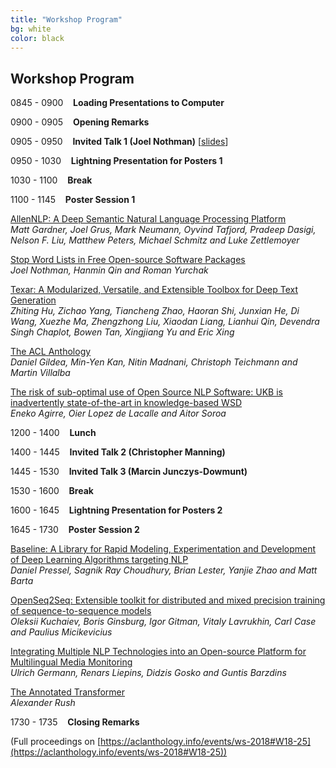 ```yaml
---
title: "Workshop Program"
bg: white
color: black
---
```


## Workshop Program


0845 - 0900	&nbsp;&nbsp; **Loading Presentations to Computer**

0900 - 0905	&nbsp;&nbsp; **Opening Remarks** 

0905 - 0950 &nbsp;&nbsp; **Invited Talk 1 (Joel Nothman)** [[slides](slides/nothman.pdf)]

0950 - 1030 &nbsp;&nbsp; **Lightning Presentation for Posters 1** 

1030 - 1100 &nbsp;&nbsp; **Break**

1100 - 1145 &nbsp;&nbsp; **Poster Session 1**

[AllenNLP: A Deep Semantic Natural Language Processing Platform](https://aclanthology.info/papers/W18-2501/w18-2501) <br>
*Matt Gardner, Joel Grus, Mark Neumann, Oyvind Tafjord, Pradeep Dasigi, Nelson F. Liu, Matthew Peters, Michael Schmitz and Luke Zettlemoyer*

[Stop Word Lists in Free Open-source Software Packages](https://aclanthology.info/papers/W18-2502/w18-2502) <br>
*Joel Nothman, Hanmin Qin and Roman Yurchak*

[Texar: A Modularized, Versatile, and Extensible Toolbox for Deep Text Generation](https://aclanthology.info/papers/W18-2503/w18-2503) <br>
*Zhiting Hu, Zichao Yang, Tiancheng Zhao, Haoran Shi, Junxian He, Di Wang, Xuezhe Ma, Zhengzhong Liu, Xiaodan Liang, Lianhui Qin, Devendra Singh Chaplot, Bowen Tan, Xingjiang Yu and Eric Xing*

[The ACL Anthology](https://aclanthology.info/papers/W18-2504/w18-2504) <br>
*Daniel Gildea, Min-Yen Kan, Nitin Madnani, Christoph Teichmann and Martin Villalba*

[The risk of sub-optimal use of Open Source NLP Software: UKB is inadvertently state-of-the-art in knowledge-based WSD](https://aclanthology.info/papers/W18-2505/w18-2505) <br>
*Eneko Agirre, Oier Lopez de Lacalle and Aitor Soroa*

1200 - 1400 &nbsp;&nbsp; **Lunch**

1400 - 1445 &nbsp;&nbsp; **Invited Talk 2 (Christopher Manning)** 

1445 - 1530 &nbsp;&nbsp; **Invited Talk 3 (Marcin Junczys-Dowmunt)**

1530 - 1600 &nbsp;&nbsp; **Break**

1600 - 1645 &nbsp;&nbsp; **Lightning Presentation for Posters 2** 

1645 - 1730 &nbsp;&nbsp; **Poster Session 2**

[Baseline: A Library for Rapid Modeling, Experimentation and Development of Deep Learning Algorithms targeting NLP](https://aclanthology.info/papers/W18-2506/w18-2506) <br>
*Daniel Pressel, Sagnik Ray Choudhury, Brian Lester, Yanjie Zhao and Matt Barta*

[OpenSeq2Seq: Extensible toolkit for distributed and mixed precision training of sequence-to-sequence models](https://aclanthology.info/papers/W18-2507/w18-2507) <br>
*Oleksii Kuchaiev, Boris Ginsburg, Igor Gitman, Vitaly Lavrukhin, Carl Case and Paulius Micikevicius*

[Integrating Multiple NLP Technologies into an Open-source Platform for Multilingual Media Monitoring](https://aclanthology.info/papers/W18-2508/w18-2508) <br>
*Ulrich Germann, Renars Liepins, Didzis Gosko and Guntis Barzdins*

[The Annotated Transformer](https://aclanthology.info/papers/W18-2509/w18-2509) <br>
*Alexander Rush*

1730 - 1735 &nbsp;&nbsp; **Closing Remarks**

(Full proceedings on [https://aclanthology.info/events/ws-2018#W18-25](https://aclanthology.info/events/ws-2018#W18-25))

